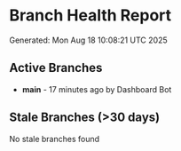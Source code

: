 # Branch Health Report
Generated: Mon Aug 18 10:08:21 UTC 2025

## Active Branches
- **main** - 17 minutes ago by Dashboard Bot

## Stale Branches (>30 days)
No stale branches found
